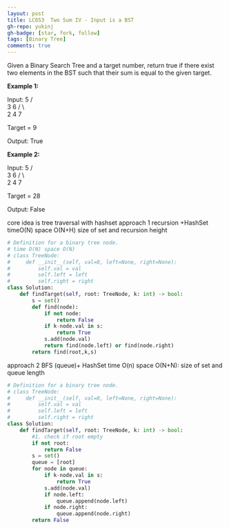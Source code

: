 ```yaml
---
layout: post
title: LC653  Two Sum IV - Input is a BST
gh-repo: yukinj
gh-badge: [star, fork, follow]
tags: [Binary Tree]
comments: true
---
```

Given a Binary Search Tree and a target number, return true if there exist two elements in the BST such that their sum is equal to the given target.

**Example 1:**

Input: 
    5
   / \
  3   6
 / \   \
2   4   7

Target = 9

Output: True
 

**Example 2:**

Input: 
    5
   / \
  3   6
 / \   \
2   4   7

Target = 28

Output: False

core idea is tree traversal with hashset
approach 1 recursion +HashSet timeO(N) space O(N+H) size of set and recursion height
```python
# Definition for a binary tree node.
# time O(N) space O(N)
# class TreeNode:
#     def __init__(self, val=0, left=None, right=None):
#         self.val = val
#         self.left = left
#         self.right = right
class Solution:
    def findTarget(self, root: TreeNode, k: int) -> bool:
        s = set()
        def find(node):
            if not node:
                return False
            if k-node.val in s:
                return True
            s.add(node.val)
            return find(node.left) or find(node.right)
        return find(root,k,s)

```
approach 2 BFS (queue)+ HashSet  time O(n)  space O(N+N): size of set  and queue length
```python
# Definition for a binary tree node.
# class TreeNode:
#     def __init__(self, val=0, left=None, right=None):
#         self.val = val
#         self.left = left
#         self.right = right
class Solution:
    def findTarget(self, root: TreeNode, k: int) -> bool:
        #1. check if root empty
        if not root:
            return False
        s = set()
        queue = [root]
        for node in queue:
            if k-node.val in s:
                return True
            s.add(node.val)
            if node.left: 
                queue.append(node.left)
            if node.right: 
                queue.append(node.right)
        return False
```
